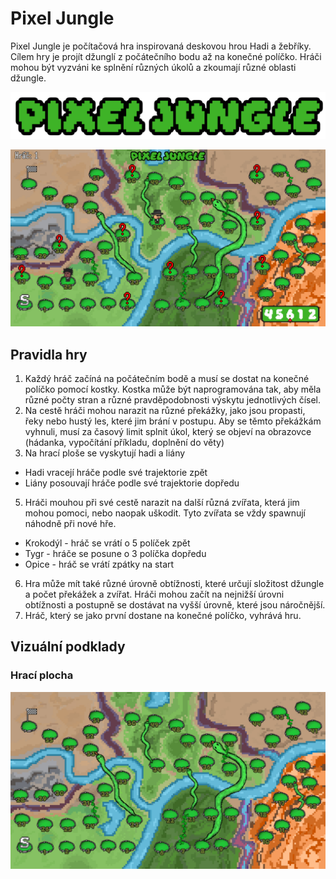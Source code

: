 # Pixel Jungle
Pixel Jungle je počítačová hra inspirovaná deskovou hrou Hadi a žebříky. Cílem hry je projít džunglí z počátečního bodu až na konečné políčko. Hráči mohou být vyzváni ke splnění různých úkolů a zkoumají různé oblasti džungle.

![Logo](https://github.com/pslib-cz/2022l4web-app-mockup-AlanFabik/blob/main/logo.png)

![Preview](https://github.com/pslib-cz/2022l4web-app-mockup-AlanFabik/blob/main/preview-hry.jpg)

## Pravidla hry
1. Každý hráč začíná na počátečním bodě a musí se dostat na konečné políčko pomocí kostky. Kostka může být naprogramována tak, aby měla různé počty stran a různé pravděpodobnosti výskytu jednotlivých čísel.
2. Na cestě hráči mohou narazit na různé překážky, jako jsou propasti, řeky nebo hustý les, které jim brání v postupu. Aby se těmto překážkám vyhnuli, musí za časový limit splnit úkol, který se objeví na obrazovce (hádanka, vypočítání příkladu, doplnění do věty)
3. Na hrací ploše se vyskytují hadi a liány
- Hadi vracejí hráče podle své trajektorie zpět
- Liány posouvají hráče podle své trajektorie dopředu
5. Hráči mouhou při své cestě narazit na další různá zvířata, která jim mohou pomoci, nebo naopak uškodit. Tyto zvířata se vždy spawnují náhodně při nové hře.
- Krokodýl - hráč se vrátí o 5 políček zpět
- Tygr - hráče se posune o 3 políčka dopředu
- Opice - hráč se vrátí zpátky na start
6. Hra může mít také různé úrovně obtížnosti, které určují složitost džungle a počet překážek a zvířat. Hráči mohou začít na nejnižší úrovni obtížnosti a postupně se dostávat na vyšší úrovně, které jsou náročnější.
7. Hráč, který se jako první dostane na konečné políčko, vyhrává hru.

## Vizuální podklady

### Hrací plocha

![Plocha](https://github.com/pslib-cz/2022l4web-app-mockup-AlanFabik/blob/main/hrac%C3%AD-plocha.jpg)


